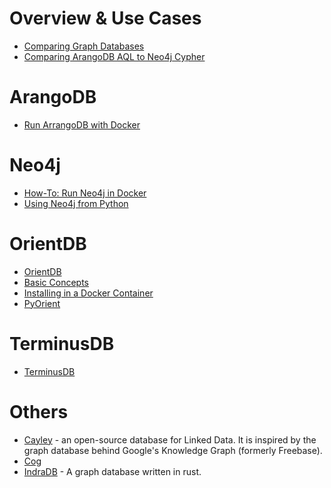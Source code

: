 # Overview & Use Cases
- [Comparing Graph Databases](https://towardsdatascience.com/comparing-graph-databases-5475bdb2e65f)
- [Comparing ArangoDB AQL to Neo4j Cypher](https://www.arangodb.com/learn/graphs/comparing-arangodb-aql-neo4j-cypher/)


# ArangoDB
- [Run ArrangoDB with Docker](https://www.arangodb.com/download-major/docker/)

# Neo4j
- [How-To: Run Neo4j in Docker](https://neo4j.com/developer/docker-run-neo4j/)
- [Using Neo4j from Python](https://neo4j.com/developer/python/)

# OrientDB
- [OrientDB](https://orientdb.org/)
- [Basic Concepts](https://orientdb.org/docs/3.0.x/datamodeling/Concepts.html)
- [Installing in a Docker Container](https://orientdb.com/docs/2.2.x/Docker-Home.html)
- [PyOrient](https://orientdb.com/docs/2.2.x/PyOrient.html)

# TerminusDB
- [TerminusDB](https://terminusdb.com/)

# Others
- [Cayley](https://github.com/cayleygraph) - an open-source database for Linked Data. It is inspired by the graph database behind Google's Knowledge Graph (formerly Freebase).
- [Cog](https://github.com/arun1729/cog)
- [IndraDB](https://github.com/indradb/indradb) - A graph database written in rust.
